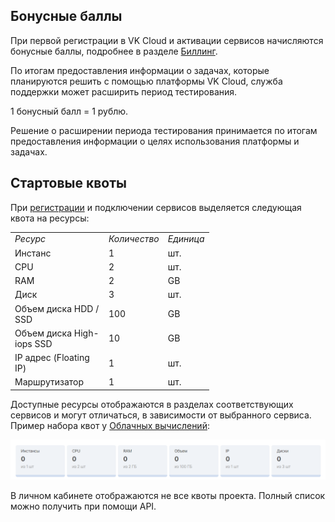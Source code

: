 ## Бонусные баллы

При первой регистрации в VK Cloud и активации сервисов начисляются бонусные баллы, подробнее в разделе [Биллинг](/ru/additionals/billing/concepts/bonus).

По итогам предоставления информации о задачах, которые планируются решить с помощью платформы VK Cloud, служба поддержки может расширить период тестирования.

<info>

1 бонусный балл = 1 рублю.

</info>

Решение о расширении периода тестирования принимается по итогам предоставления информации о целях использования платформы и задачах.

## Стартовые квоты

При [регистрации](https://mcs.mail.ru/app/signup/) и подключении сервисов выделяется следующая квота на ресурсы:

<table style="width: 63%; margin-right: calc(37%);"><tbody><tr><td style="width: 58.2372%;"><em>Ресурс</em></td><td style="width: 22.532%;"><em>Количество</em></td><td style="width: 19.0705%;"><em>Единица</em></td></tr><tr><td style="width: 58.2372%;">Инстанс</td><td style="width: 22.532%;">1</td><td style="width: 19.0705%;">шт.</td></tr><tr><td style="width: 58.2372%;">CPU</td><td style="width: 22.532%;">2</td><td style="width: 19.0705%;">шт.</td></tr><tr><td style="width: 58.2372%;">RAM</td><td style="width: 22.532%;">2</td><td style="width: 19.0705%;">GB</td></tr><tr><td style="width: 58.2372%;">Диск</td><td style="width: 22.532%;">3</td><td style="width: 19.0705%;">шт.</td></tr><tr><td style="width: 58.2372%;">Объем диска HDD / SSD</td><td style="width: 22.532%;">100</td><td style="width: 19.0705%;">GB</td></tr><tr><td style="width: 58.2372%;">Объем диска High-iops SSD</td><td style="width: 22.532%;">10</td><td style="width: 19.0705%;">GB</td></tr><tr><td style="width: 58.2372%;">IP адрес (Floating IP)</td><td style="width: 22.532%;">1</td><td style="width: 19.0705%;">шт.</td></tr><tr><td style="width: 58.2372%;">Маршрутизатор</td><td style="width: 22.532%;">1</td><td style="width: 19.0705%;">шт.</td></tr></tbody></table>

Доступные ресурсы отображаются в разделах соответствующих сервисов и могут отличаться, в зависимости от выбранного сервиса. Пример набора квот у [Облачных вычислений](https://mcs.mail.ru/app/services/infra/servers/):

![](./assets/1595462905683-1595462905683.png)

<warn>

В личном кабинете отображаются не все квоты проекта. Полный список можно получить при помощи API.

</warn>
